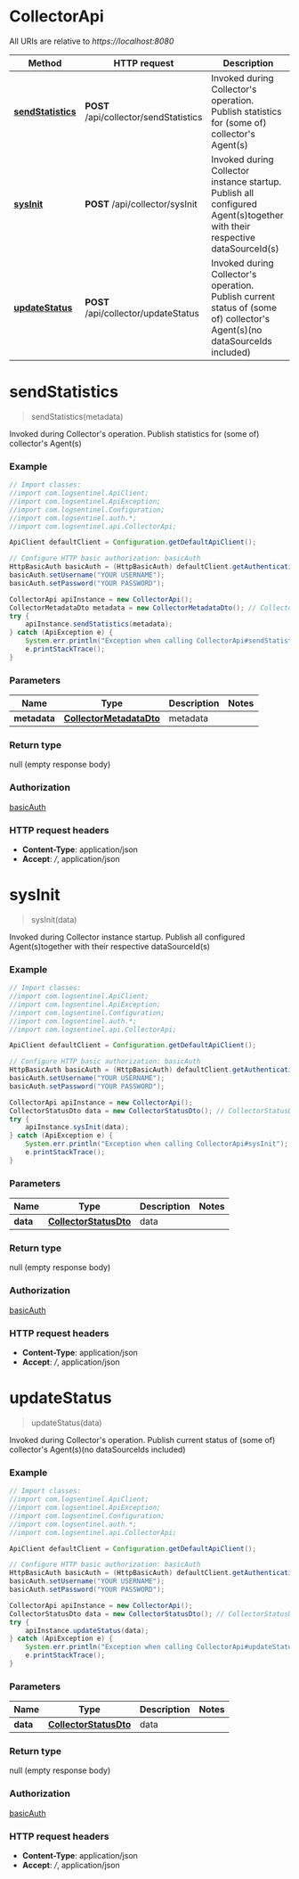 # CollectorApi

All URIs are relative to *https://localhost:8080*

Method | HTTP request | Description
------------- | ------------- | -------------
[**sendStatistics**](CollectorApi.md#sendStatistics) | **POST** /api/collector/sendStatistics | Invoked during Collector&#39;s operation. Publish statistics for (some of) collector&#39;s Agent(s)
[**sysInit**](CollectorApi.md#sysInit) | **POST** /api/collector/sysInit | Invoked during Collector instance startup. Publish all configured Agent(s)together with their respective dataSourceId(s)
[**updateStatus**](CollectorApi.md#updateStatus) | **POST** /api/collector/updateStatus | Invoked during Collector&#39;s operation. Publish current status of (some of) collector&#39;s Agent(s)(no dataSourceIds included)


<a name="sendStatistics"></a>
# **sendStatistics**
> sendStatistics(metadata)

Invoked during Collector&#39;s operation. Publish statistics for (some of) collector&#39;s Agent(s)

### Example
```java
// Import classes:
//import com.logsentinel.ApiClient;
//import com.logsentinel.ApiException;
//import com.logsentinel.Configuration;
//import com.logsentinel.auth.*;
//import com.logsentinel.api.CollectorApi;

ApiClient defaultClient = Configuration.getDefaultApiClient();

// Configure HTTP basic authorization: basicAuth
HttpBasicAuth basicAuth = (HttpBasicAuth) defaultClient.getAuthentication("basicAuth");
basicAuth.setUsername("YOUR USERNAME");
basicAuth.setPassword("YOUR PASSWORD");

CollectorApi apiInstance = new CollectorApi();
CollectorMetadataDto metadata = new CollectorMetadataDto(); // CollectorMetadataDto | metadata
try {
    apiInstance.sendStatistics(metadata);
} catch (ApiException e) {
    System.err.println("Exception when calling CollectorApi#sendStatistics");
    e.printStackTrace();
}
```

### Parameters

Name | Type | Description  | Notes
------------- | ------------- | ------------- | -------------
 **metadata** | [**CollectorMetadataDto**](CollectorMetadataDto.md)| metadata |

### Return type

null (empty response body)

### Authorization

[basicAuth](../README.md#basicAuth)

### HTTP request headers

 - **Content-Type**: application/json
 - **Accept**: */*, application/json

<a name="sysInit"></a>
# **sysInit**
> sysInit(data)

Invoked during Collector instance startup. Publish all configured Agent(s)together with their respective dataSourceId(s)

### Example
```java
// Import classes:
//import com.logsentinel.ApiClient;
//import com.logsentinel.ApiException;
//import com.logsentinel.Configuration;
//import com.logsentinel.auth.*;
//import com.logsentinel.api.CollectorApi;

ApiClient defaultClient = Configuration.getDefaultApiClient();

// Configure HTTP basic authorization: basicAuth
HttpBasicAuth basicAuth = (HttpBasicAuth) defaultClient.getAuthentication("basicAuth");
basicAuth.setUsername("YOUR USERNAME");
basicAuth.setPassword("YOUR PASSWORD");

CollectorApi apiInstance = new CollectorApi();
CollectorStatusDto data = new CollectorStatusDto(); // CollectorStatusDto | data
try {
    apiInstance.sysInit(data);
} catch (ApiException e) {
    System.err.println("Exception when calling CollectorApi#sysInit");
    e.printStackTrace();
}
```

### Parameters

Name | Type | Description  | Notes
------------- | ------------- | ------------- | -------------
 **data** | [**CollectorStatusDto**](CollectorStatusDto.md)| data |

### Return type

null (empty response body)

### Authorization

[basicAuth](../README.md#basicAuth)

### HTTP request headers

 - **Content-Type**: application/json
 - **Accept**: */*, application/json

<a name="updateStatus"></a>
# **updateStatus**
> updateStatus(data)

Invoked during Collector&#39;s operation. Publish current status of (some of) collector&#39;s Agent(s)(no dataSourceIds included)

### Example
```java
// Import classes:
//import com.logsentinel.ApiClient;
//import com.logsentinel.ApiException;
//import com.logsentinel.Configuration;
//import com.logsentinel.auth.*;
//import com.logsentinel.api.CollectorApi;

ApiClient defaultClient = Configuration.getDefaultApiClient();

// Configure HTTP basic authorization: basicAuth
HttpBasicAuth basicAuth = (HttpBasicAuth) defaultClient.getAuthentication("basicAuth");
basicAuth.setUsername("YOUR USERNAME");
basicAuth.setPassword("YOUR PASSWORD");

CollectorApi apiInstance = new CollectorApi();
CollectorStatusDto data = new CollectorStatusDto(); // CollectorStatusDto | data
try {
    apiInstance.updateStatus(data);
} catch (ApiException e) {
    System.err.println("Exception when calling CollectorApi#updateStatus");
    e.printStackTrace();
}
```

### Parameters

Name | Type | Description  | Notes
------------- | ------------- | ------------- | -------------
 **data** | [**CollectorStatusDto**](CollectorStatusDto.md)| data |

### Return type

null (empty response body)

### Authorization

[basicAuth](../README.md#basicAuth)

### HTTP request headers

 - **Content-Type**: application/json
 - **Accept**: */*, application/json

